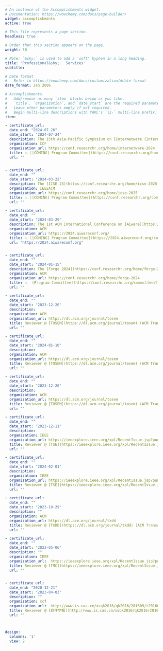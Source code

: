 ```yaml
---
# An instance of the Accomplishments widget.
# Documentation: https://wowchemy.com/docs/page-builder/
widget: accomplishments
active: true

# This file represents a page section.
headless: true

# Order that this section appears on the page.
weight: 30

# Note: `&shy;` is used to add a 'soft' hyphen in a long heading.
title: 'Professional&shy;   Services'
subtitle:

# Date format
#   Refer to https://wowchemy.com/docs/customization/#date-format
date_format: Jan 2006

# Accomplishments.
#   Add/remove as many `item` blocks below as you like.
#   `title`, `organization`, and `date_start` are the required parameters.
#   Leave other parameters empty if not required.
#   Begin multi-line descriptions with YAML's `|2-` multi-line prefix.
item:

- certificate_url: 
  date_end: "2024-07-26"
  date_start: "2024-07-24"
  description: The 15th Asia-Pacific Symposium on [Internetware (Internetware 2024)](https://conf.researchr.org/home/internetware-2024) will take place in Macao, China on 24 – 26 July 2024.
  organization: CCF
  organization_url: https://conf.researchr.org/home/internetware-2024
  title: 💥 [[COMING] Program Committee](https://conf.researchr.org/home/internetware-2024) @ [Internetware 2024](https://conf.researchr.org/home/internetware-2024) resesarch track
  url: ""


- certificate_url: 
  date_end: ""
  date_start: "2024-03-22"
  description: The [ICSE 25](https://conf.researchr.org/home/icse-2025) will be held April 26-May 4 2025 in Ottawa. Core conference days will be Wednesday April 30 to Friday May 2.
  organization: IEEEACM
  organization_url: https://conf.researchr.org/home/icse-2025
  title: 💥 [[COMING] Program Committee](https://conf.researchr.org/committee/icse-2025/icse-2025-research-track-research-track) @ [ICSE 25](https://conf.researchr.org/home/icse-2025) (The International Conference on Software Engineering) resesarch track
  url: ""

- certificate_url: 
  date_end: ""
  date_start: "2024-03-29"
  description: The 1st ACM International Conference on [AIware](https://2024.aiwareconf.org) will be hosted on July 15th-16th, 2024, at Porto de Galinhas, Brazil, co-located with FSE'24.
  organization: ACM
  organization_url: https://2024.aiwareconf.org/
  title: 💥 [[COMING] Program Committee](https://2024.aiwareconf.org/committee/aiware-2024-papers-program-committee) @ [AIWare](https://2024.aiwareconf.org) (AI-powered software)
  url: "https://2024.aiwareconf.org"


- certificate_url: 
  date_end: ""
  date_start: "2024-01-15"
  description: The [Forge 2024](https://conf.researchr.org/home/forge-2024) will be held on Sunday, April 14, 2024, in Lisbon, Portugal. Co-located with **ICSE 2024**. 
  organization: ACM
  organization_url: https://conf.researchr.org/home/forge-2024
  title: 💥  [Program Committee](https://conf.researchr.org/committee/forge-2024/forge-2024-papers-program-committee) @ [FORGE 24](https://conf.researchr.org/home/forge-2024) (Foundation Models and Software Engineering)
  url: ""

- certificate_url: 
  date_end: ""
  date_start: "2023-12-20"
  description: 
  organization: ACM
  organization_url: https://dl.acm.org/journal/tosem
  title: Reviewer @ [TOSEM](https://dl.acm.org/journal/tosem) (ACM Transactions on Software Engineering and Methodology
  url: ""

- certificate_url: 
  date_end: ""
  date_start: "2024-01-10"
  description: 
  organization: ACM
  organization_url: https://dl.acm.org/journal/tosem
  title: Reviewer @ [TOSEM](https://dl.acm.org/journal/tosem) (ACM Transactions on Software Engineering and Methodology
  url: ""

- certificate_url: 
  date_end: ""
  date_start: "2023-12-20"
  description: 
  organization: ACM
  organization_url: https://dl.acm.org/journal/tosem
  title: Reviewer @ [TOSEM](https://dl.acm.org/journal/tosem) (ACM Transactions on Software Engineering and Methodology
  url: ""

- certificate_url: 
  date_end: ""
  date_start: "2023-12-11"
  description: 
  organization: IEEE
  organization_url: https://ieeexplore.ieee.org/xpl/RecentIssue.jsp?punumber=32
  title: Reviewer @ [TSE](https://ieeexplore.ieee.org/xpl/RecentIssue.jsp?punumber=32) (IEEE Transactions on Software Engineering)
  url: ""

- certificate_url: 
  date_end: ""
  date_start: "2024-02-01"
  description: 
  organization: IEEE
  organization_url: https://ieeexplore.ieee.org/xpl/RecentIssue.jsp?punumber=32
  title: Reviewer @ [TSE](https://ieeexplore.ieee.org/xpl/RecentIssue.jsp?punumber=32) (IEEE Transactions on Software Engineering)
  url: ""

- certificate_url: 
  date_end: ""
  date_start: "2023-10-29"
  description: ""
  organization: ACM
  organization_url: https://dl.acm.org/journal/tkdd
  title: Reviewer @ [TKDD](https://dl.acm.org/journal/tkdd) (ACM Transactions on Knowledge Discovery from Data)
  url: ""

- certificate_url: 
  date_end: ""
  date_start: "2022-05-06"
  description: ""
  organization: IEEE
  organization_url:  https://ieeexplore.ieee.org/xpl/RecentIssue.jsp?punumber=7755
  title: Reviewer @ [TMC](https://ieeexplore.ieee.org/xpl/RecentIssue.jsp?punumber=7755) (IEEE Transactions on Mobile Computing)
  url: ""


- certificate_url: 
  date_end: "2020-12-21"
  date_start: "2023-04-03"
  description: ""
  organization: ccf
  organization_url:  http://www.is.cas.cn/xsqk2016/qk2016/201609/t20160929_4671003.html
  title: Reviewer @ [软件学报](http://www.is.cas.cn/xsqk2016/qk2016/201609/t20160929_4671003.html) (Journal of Software)
  url: ""



design:
  columns: '1' 
  view: 2
---
```

